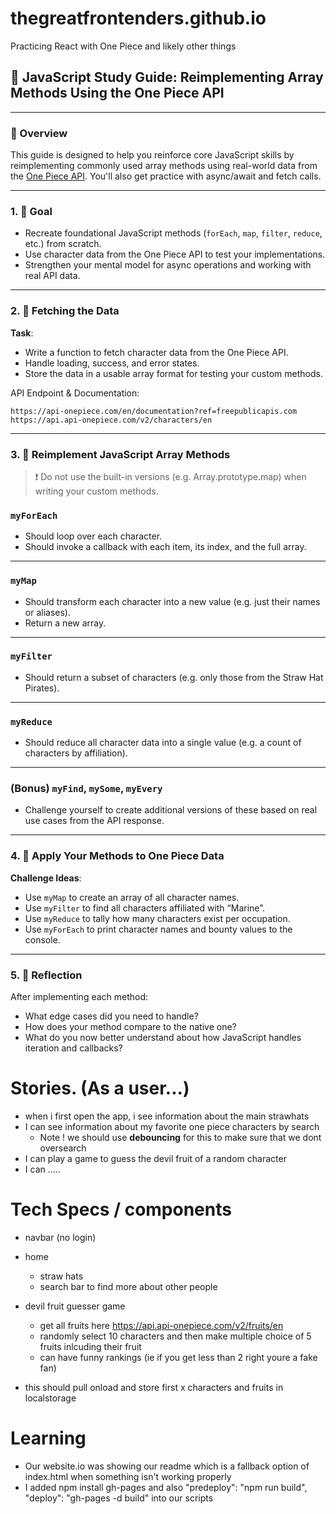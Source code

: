 # thegreatfrontenders.github.io
Practicing React with One Piece and likely other things 


## 📘 JavaScript Study Guide: Reimplementing Array Methods Using the One Piece API

---

### 🔰 Overview

This guide is designed to help you reinforce core JavaScript skills by reimplementing commonly used array methods using real-world data from the [One Piece API](https://api.api-onepiece.com/v2/characters/en). You'll also get practice with async/await and fetch calls.

---

### 1. 🧭 Goal

- Recreate foundational JavaScript methods (`forEach`, `map`, `filter`, `reduce`, etc.) from scratch.
- Use character data from the One Piece API to test your implementations.
- Strengthen your mental model for async operations and working with real API data.

---

### 2. 🌊 Fetching the Data

**Task**:

- Write a function to fetch character data from the One Piece API.
- Handle loading, success, and error states.
- Store the data in a usable array format for testing your custom methods.

API Endpoint & Documentation:

```
https://api-onepiece.com/en/documentation?ref=freepublicapis.com
https://api.api-onepiece.com/v2/characters/en
```

---

### 3. 🔁 Reimplement JavaScript Array Methods

> ❗ Do not use the built-in versions (e.g. Array.prototype.map) when writing your custom methods.
> 

### `myForEach`

- Should loop over each character.
- Should invoke a callback with each item, its index, and the full array.

---

### `myMap`

- Should transform each character into a new value (e.g. just their names or aliases).
- Return a new array.

---

### `myFilter`

- Should return a subset of characters (e.g. only those from the Straw Hat Pirates).

---

### `myReduce`

- Should reduce all character data into a single value (e.g. a count of characters by affiliation).

---

### (Bonus) `myFind`, `mySome`, `myEvery`

- Challenge yourself to create additional versions of these based on real use cases from the API response.

---

### 4. 🧪 Apply Your Methods to One Piece Data

**Challenge Ideas**:

- Use `myMap` to create an array of all character names.
- Use `myFilter` to find all characters affiliated with “Marine”.
- Use `myReduce` to tally how many characters exist per occupation.
- Use `myForEach` to print character names and bounty values to the console.

---

### 5. 🧠 Reflection

After implementing each method:

- What edge cases did you need to handle?
- How does your method compare to the native one?
- What do you now better understand about how JavaScript handles iteration and callbacks?

# Stories. (As a user...)

- when i first open the app, i see information about the main strawhats 
- I can see information about my favorite one piece characters by search 
    - Note ! we should use **debouncing** for this to make sure that we dont oversearch 
- I can play a game to guess the devil fruit of a random character 
- I can .....


# Tech Specs / components

- navbar (no login)
- home
    - straw hats 
    - search bar to find more about other people
- devil fruit guesser game
    - get all fruits here https://api.api-onepiece.com/v2/fruits/en
    - randomly select 10 characters and then make multiple choice of 5 fruits inlcuding their fruit 
    - can have funny rankings (ie if you get less than 2 right youre a fake fan)

- this should pull onload and store first x characters and fruits in localstorage 

# Learning
- Our website.io was showing our readme which is a fallback option of index.html when something isn't working properly
- I added npm install gh-pages and also "predeploy": "npm run build",
  "deploy": "gh-pages -d build" into our scripts